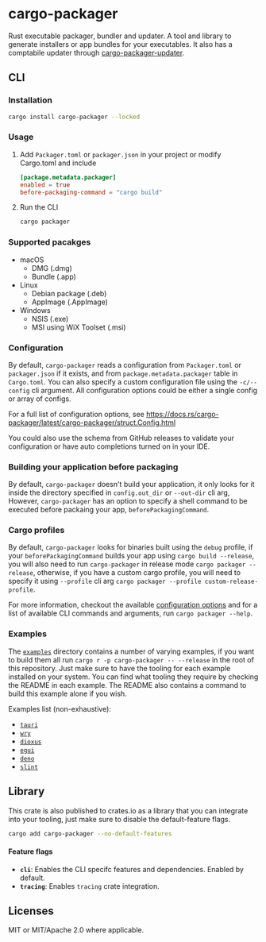 # cargo-packager

Rust executable packager, bundler and updater. A tool and library to generate installers or app bundles for your executables.
It also has a comptabile updater through [cargo-packager-updater](./crates/updater/).

## CLI

### Installation

```sh
cargo install cargo-packager --locked
```

### Usage

1. Add `Packager.toml` or `packager.json` in your project or modify Cargo.toml and include

   ```toml
   [package.metadata.packager]
   enabled = true
   before-packaging-command = "cargo build"
   ```

2. Run the CLI

   ```sh
   cargo packager
   ```

### Supported pacakges

- macOS
  - DMG (.dmg)
  - Bundle (.app)
- Linux
  - Debian package (.deb)
  - AppImage (.AppImage)
- Windows
  - NSIS (.exe)
  - MSI using WiX Toolset (.msi)

### Configuration

By default, `cargo-packager` reads a configuration from `Packager.toml` or `packager.json` if it exists, and from `package.metadata.packager` table in `Cargo.toml`.
You can also specify a custom configuration file using the `-c/--config` cli argument.
All configuration options could be either a single config or array of configs.

For a full list of configuration options, see https://docs.rs/cargo-packager/latest/cargo-packager/struct.Config.html

You could also use the schema from GitHub releases to validate your configuration or have auto completions turned on in your IDE.

### Building your application before packaging

By default, `cargo-packager` doesn't build your application, it only looks for it inside the directory specified in `config.out_dir` or `--out-dir` cli arg,
However, `cargo-packager` has an option to specify a shell command to be executed before packaing your app, `beforePackagingCommand`.

### Cargo profiles

By default, `cargo-packager` looks for binaries built using the `debug` profile, if your `beforePackagingCommand` builds your app using `cargo build --release`, you will also need to
run `cargo-packager` in release mode `cargo packager --release`, otherwise, if you have a custom cargo profile, you will need to specify it using `--profile` cli arg `cargo packager --profile custom-release-profile`.

For more information, checkout the available [configuration options](https://docs.rs/cargo-packager/latest/cargo-packager/struct.Config.html) and for a list of available CLI
commands and arguments, run `cargo packager --help`.

### Examples

The [`examples`](./examples/) directory contains a number of varying examples, if you want to build them all run `cargo r -p cargo-packager -- --release` in the root of this repository. Just make sure to have the tooling for each example installed on your system. You can find what tooling they require by checking the README in each example. The README also contains a command to build this example alone if you wish.

Examples list (non-exhaustive):

- [`tauri`](./examples/tauri/)
- [`wry`](./examples/wry/)
- [`dioxus`](./examples/dioxus/)
- [`egui`](./examples/egui/)
- [`deno`](./examples/deno/)
- [`slint`](./examples/slint/)

## Library

This crate is also published to crates.io as a library that you can integrate into your tooling, just make sure to disable the default-feature flags.

```sh
cargo add cargo-packager --no-default-features
```

#### Feature flags

- **`cli`**: Enables the CLI specifc features and dependencies. Enabled by default.
- **`tracing`**: Enables `tracing` crate integration.

## Licenses

MIT or MIT/Apache 2.0 where applicable.
